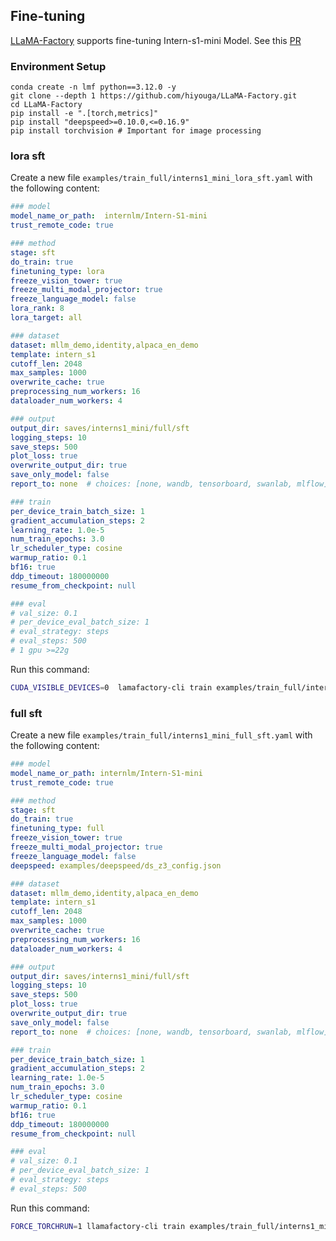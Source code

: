 ## Fine-tuning

[LLaMA-Factory](https://github.com/hiyouga/LLaMA-Factory) supports fine-tuning Intern-s1-mini Model. See this [PR](https://github.com/hiyouga/LLaMA-Factory/pull/8976)

### Environment Setup

```shell
conda create -n lmf python==3.12.0 -y
git clone --depth 1 https://github.com/hiyouga/LLaMA-Factory.git
cd LLaMA-Factory
pip install -e ".[torch,metrics]"
pip install "deepspeed>=0.10.0,<=0.16.9"
pip install torchvision # Important for image processing
```

### lora sft

Create a new file `examples/train_full/interns1_mini_lora_sft.yaml` with the following content:

```yaml
### model
model_name_or_path:  internlm/Intern-S1-mini
trust_remote_code: true

### method
stage: sft
do_train: true
finetuning_type: lora
freeze_vision_tower: true
freeze_multi_modal_projector: true
freeze_language_model: false
lora_rank: 8
lora_target: all

### dataset
dataset: mllm_demo,identity,alpaca_en_demo
template: intern_s1
cutoff_len: 2048
max_samples: 1000
overwrite_cache: true
preprocessing_num_workers: 16
dataloader_num_workers: 4

### output
output_dir: saves/interns1_mini/full/sft
logging_steps: 10
save_steps: 500
plot_loss: true
overwrite_output_dir: true
save_only_model: false
report_to: none  # choices: [none, wandb, tensorboard, swanlab, mlflow]

### train
per_device_train_batch_size: 1
gradient_accumulation_steps: 2
learning_rate: 1.0e-5
num_train_epochs: 3.0
lr_scheduler_type: cosine
warmup_ratio: 0.1
bf16: true
ddp_timeout: 180000000
resume_from_checkpoint: null

### eval
# val_size: 0.1
# per_device_eval_batch_size: 1
# eval_strategy: steps
# eval_steps: 500
# 1 gpu >=22g
```

Run this command:

```bash
CUDA_VISIBLE_DEVICES=0  lamafactory-cli train examples/train_full/interns1_lora_sft.yaml
```

### full sft

Create a new file `examples/train_full/interns1_mini_full_sft.yaml` with the following content:

```yaml
### model
model_name_or_path: internlm/Intern-S1-mini
trust_remote_code: true

### method
stage: sft
do_train: true
finetuning_type: full
freeze_vision_tower: true
freeze_multi_modal_projector: true
freeze_language_model: false
deepspeed: examples/deepspeed/ds_z3_config.json

### dataset
dataset: mllm_demo,identity,alpaca_en_demo
template: intern_s1
cutoff_len: 2048
max_samples: 1000
overwrite_cache: true
preprocessing_num_workers: 16
dataloader_num_workers: 4

### output
output_dir: saves/interns1_mini/full/sft
logging_steps: 10
save_steps: 500
plot_loss: true
overwrite_output_dir: true
save_only_model: false
report_to: none  # choices: [none, wandb, tensorboard, swanlab, mlflow]

### train
per_device_train_batch_size: 1
gradient_accumulation_steps: 2
learning_rate: 1.0e-5
num_train_epochs: 3.0
lr_scheduler_type: cosine
warmup_ratio: 0.1
bf16: true
ddp_timeout: 180000000
resume_from_checkpoint: null

### eval
# val_size: 0.1
# per_device_eval_batch_size: 1
# eval_strategy: steps
# eval_steps: 500
```

Run this command:

```bash
FORCE_TORCHRUN=1 llamafactory-cli train examples/train_full/interns1_mini_full_sft.yaml
```
